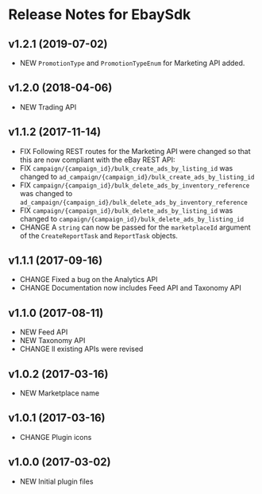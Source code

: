 # Release Notes for EbaySdk

## v1.2.1 (2019-07-02)
- NEW `PromotionType` and `PromotionTypeEnum` for Marketing API added.

## v1.2.0 (2018-04-06)
- NEW Trading API

## v1.1.2 (2017-11-14)
- FIX Following REST routes for the Marketing API were changed so that this are now compliant with the eBay REST API:
- FIX `campaign/{campaign_id}/bulk_create_ads_by_listing_id` was changed to `ad_campaign/{campaign_id}/bulk_create_ads_by_listing_id`
- FIX `campaign/{campaign_id}/bulk_delete_ads_by_inventory_reference` was changed to `ad_campaign/{campaign_id}/bulk_delete_ads_by_inventory_reference`
- FIX `campaign/{campaign_id}/bulk_delete_ads_by_listing_id` was changed to `campaign/{campaign_id}/bulk_delete_ads_by_listing_id`
- CHANGE A `string` can now be passed for the `marketplaceId` argument of the `CreateReportTask` and `ReportTask` objects.

## v1.1.1 (2017-09-16)
- CHANGE Fixed a bug on the Analytics API
- CHANGE Documentation now includes Feed API and Taxonomy API

## v1.1.0 (2017-08-11)
- NEW Feed API 
- NEW Taxonomy API
- CHANGE ll existing APIs were revised

## v1.0.2 (2017-03-16)
- NEW Marketplace name

## v1.0.1 (2017-03-16)
- CHANGE Plugin icons

## v1.0.0 (2017-03-02)
- NEW Initial plugin files